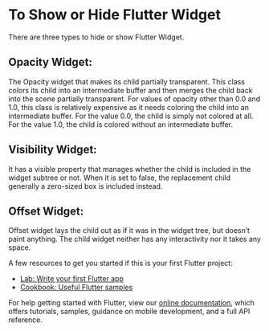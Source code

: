 # To Show or Hide Flutter Widget

There are three types to hide or show Flutter Widget. 

## Opacity Widget: 
The Opacity widget that makes its child partially transparent. This class colors its child into an intermediate buffer and then merges the child back into the scene partially transparent. For values of opacity other than 0.0 and 1.0, this class is relatively expensive as it needs coloring the child into an intermediate buffer. For the value 0.0, the child is simply not colored at all. For the value 1.0, the child is colored without an intermediate buffer.

## Visibility Widget: 
It has a visible property that manages whether the child is included in the widget subtree or not. When it is set to false, the replacement child generally a zero-sized box is included instead.

## Offset Widget: 
Offset widget lays the child out as if it was in the widget tree, but doesn’t paint anything. The child widget neither has any interactivity nor it takes any space.



A few resources to get you started if this is your first Flutter project:

- [Lab: Write your first Flutter app](https://flutter.dev/docs/get-started/codelab)
- [Cookbook: Useful Flutter samples](https://flutter.dev/docs/cookbook)

For help getting started with Flutter, view our
[online documentation](https://flutter.dev/docs), which offers tutorials,
samples, guidance on mobile development, and a full API reference.
